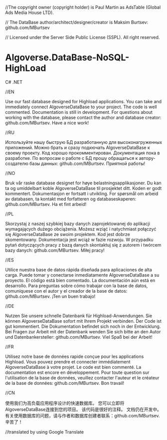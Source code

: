 //The copyright owner (copyright holder) is Paul Martin as AdsTable (Global Ads Media House LTD).

// The DataBase author/architect/designer/creator is Maksim Burtsev: github.com/MBurtsev

// Licensed under the Server Side Public License (SSPL). All right reserved.

# Algoverse.DataBase-NoSQL-HighLoad
C# .NET 

//EN 

Use our fast database designed for Highload applications.
You can take and immediately connect AlgoverseDataBase to your project.
The code is well commented.
Documentation is still in development.
For questions about working with the database, please contact the author and database creator: github.com/MBurtsev.
Have a nice work!

//RU 

Используйте нашу быструю БД разработанную для высоконагруженных приложений.
Можно брать и сразу подкючать AlgoverseDataBase к своему проекту.
Код хорошо прокомментирован.
Документация пока в разработке. 
По вопросам о работе с БД прошу обращаться к автору-создателю базы данных: github.com/MBurtsev.
Приятной работы!

//NO 

Bruk vår raske database designet for høye belastningsapplikasjoner.
Du kan ta og umiddelbart koble AlgoverseDataBase til prosjektet ditt.
Koden er godt kommentert.
Dokumentasjon er fortsatt i utvikling.
For spørsmål om arbeid av databasen, ta kontakt med forfatteren og databaseskaperen: github.com/MBurtsev.
Ha et fint arbeid!

//PL 

Skorzystaj z naszej szybkiej bazy danych zaprojektowanej do aplikacji wymagających dużego obciążenia.
Możesz wziąć i natychmiast połączyć się AlgoverseDataBase ze swoim projektem.
Kod jest dobrze skomentowany.
Dokumentacja jest wciąż w fazie rozwoju.
W przypadku pytań dotyczących pracy z bazą danych skontaktuj się z autorem i twórcem bazy danych: github.com/MBurtsev.
Miłej pracy!

//ES 

Utilice nuestra base de datos rápida diseñada para aplicaciones de alta carga.
Puede tomar y conectarse inmediatamente AlgoverseDataBase a su proyecto.
El código está bien comentado.
La documentación aún está en desarrollo.
Para preguntas sobre cómo trabajar con la base de datos, comuníquese con el autor y el creador de la base de datos: github.com/MBurtsev.
¡Ten un buen trabajo!

//DE 

Nutzen Sie unsere schnelle Datenbank für Highload-Anwendungen. 
Sie können AlgoverseDataBase sofort mit Ihrem Projekt verbinden. 
Der Code ist gut kommentiert. Die Dokumentation befindet sich noch in der Entwicklung. 
Bei Fragen zur Arbeit mit der Datenbank wenden Sie sich bitte an den Autor und Datenbankersteller: github.com/MBurtsev. 
Viel Spaß bei der Arbeit!

//FR 

Utilisez notre base de données rapide conçue pour les applications Highload. 
Vous pouvez prendre et connecter immédiatement AlgoverseDataBase à votre projet. 
Le code est bien commenté. La documentation est encore en développement. 
Pour toute question sur l'utilisation de la base de données, veuillez contacter l'auteur et le créateur de la base de données: github.com/MBurtsev. 
Bon travail!

//CN 

使用我们为高负载应用程序设计的快速数据库。
您可以立即将AlgoverseDataBase连接到您的项目。
该代码是很好的注释。
文档仍在开发中。
有关使用数据库的问题，请与作者和数据库创建者联系：github.com/MBurtsev.
辛苦了！

//translated by using Google Translate
